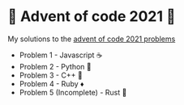 # 🎄 Advent of code 2021 🎄

My solutions to the [advent of code 2021 problems](https://adventofcode.com/)

* Problem 1 - Javascript   ☕️
* Problem 2 - Python       🐍
* Problem 3 - C++          🌊
* Problem 4 - Ruby         ♦️
* Problem 5 (Incomplete) - Rust 🦀
